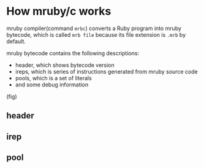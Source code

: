 # How mruby/c works

mruby compiler(command `mrbc`) converts a Ruby program into mruby bytecode, which is called `mrb file` because its file extension is `.mrb` by default.

mruby bytecode contains the following descriptions:

- header, which shows bytecode version
- ireps, which is series of instructions generated from mruby source code
- pools, which is a set of literals
- and some debug information

(fig)

## header

## irep

## pool
